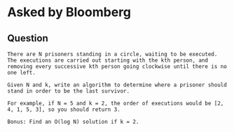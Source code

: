 # Asked by Bloomberg

## Question

`There are N prisoners standing in a circle, waiting to be executed. The executions are carried out starting with the kth person, and removing every successive kth person going clockwise until there is no one left.`

`Given N and k, write an algorithm to determine where a prisoner should stand in order to be the last survivor.`

`For example, if N = 5 and k = 2, the order of executions would be [2, 4, 1, 5, 3], so you should return 3.`

`Bonus: Find an O(log N) solution if k = 2.`
